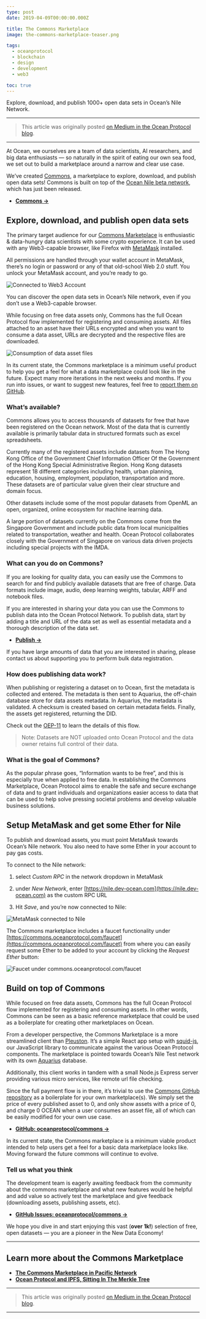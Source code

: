 ```yaml
---
type: post
date: 2019-04-09T00:00:00.000Z

title: The Commons Marketplace
image: the-commons-marketplace-teaser.png

tags:
  - oceanprotocol
  - blockchain
  - design
  - development
  - web3

toc: true
---
```


Explore, download, and publish 1000+ open data sets in Ocean’s Nile Network.

---

> This article was originally posted [on Medium in the Ocean Protocol blog](https://blog.oceanprotocol.com/the-commons-data-marketplace-c57a44288314).

---

At Ocean, we ourselves are a team of data scientists, AI researchers, and big data enthusiasts — so naturally in the spirit of eating our own sea food, we set out to build a marketplace around a narrow and clear use case.

We’ve created [Commons](https://commons.oceanprotocol.com/), a marketplace to explore, download, and publish open data sets! Commons is built on top of the [Ocean Nile beta network](https://medium.com/@TeamOcean/51afd6145b6c), which has just been released.

- [**Commons →**](https://commons.oceanprotocol.com)

## Explore, download, and publish open data sets

The primary target audience for our [Commons Marketplace](https://commons.oceanprotocol.com/) is enthusiastic & data-hungry data scientists with some crypto experience. It can be used with any Web3-capable browser, like Firefox with [MetaMask](https://metamask.io) installed.

All permissions are handled through your wallet account in MetaMask, there’s no login or password or any of that old-school Web 2.0 stuff. You unlock your MetaMask account, and you’re ready to go.

![Connected to Web3 Account](web3-account.png)

You can discover the open data sets in Ocean’s Nile network, even if you don’t use a Web3-capable browser.

While focusing on free data assets only, Commons has the full Ocean Protocol flow implemented for registering and consuming assets. All files attached to an asset have their URLs encrypted and when you want to consume a data asset, URLs are decrypted and the respective files are downloaded.

![Consumption of data asset files](consume.png)

In its current state, the Commons marketplace is a minimum useful product to help you get a feel for what a data marketplace could look like in the future. Expect many more iterations in the next weeks and months. If you run into issues, or want to suggest new features, feel free to [report them on GitHub](https://github.com/oceanprotocol/commons/issues/new).

### What’s available?

Commons allows you to access thousands of datasets for free that have been registered on the Ocean network. Most of the data that is currently available is primarily tabular data in structured formats such as excel spreadsheets.

Currently many of the registered assets include datasets from The Hong Kong Office of the Government Chief Information Officer Of the Government of the Hong Kong Special Administrative Region. Hong Kong datasets represent 18 different categories including health, urban planning, education, housing, employment, population, transportation and more. These datasets are of particular value given their clear structure and domain focus.

Other datasets include some of the most popular datasets from OpenML an open, organized, online ecosystem for machine learning data.

A large portion of datasets currently on the Commons come from the Singapore Government and include public data from local municipalities related to transportation, weather and health. Ocean Protocol collaborates closely with the Government of Singapore on various data driven projects including special projects with the IMDA.

### What can you do on Commons?

If you are looking for quality data, you can easily use the Commons to search for and find publicly available datasets that are free of charge. Data formats include image, audio, deep learning weights, tabular, ARFF and notebook files.

If you are interested in sharing your data you can use the Commons to publish data into the Ocean Protocol Network. To publish data, start by adding a title and URL of the data set as well as essential metadata and a thorough description of the data set.

- [**Publish →**](https://commons.oceanprotocol.com/publish)

If you have large amounts of data that you are interested in sharing, please contact us about supporting you to perform bulk data registration.

### How does publishing data work?

When publishing or registering a dataset on to Ocean, first the metadata is collected and entered. The metadata is then sent to Aquarius, the off-chain database store for data assets metadata. In Aquarius, the metadata is validated. A checksum is created based on certain metadata fields. Finally, the assets get registered, returning the DID.

Check out the [OEP-11](https://github.com/oceanprotocol/OEPs/tree/master/11#publishing) to learn the details of this flow.

> Note: Datasets are NOT uploaded onto Ocean Protocol and the data owner retains full control of their data.

### What is the goal of Commons?

As the popular phrase goes, “Information wants to be free”, and this is especially true when applied to free data. In establishing the Commons Marketplace, Ocean Protocol aims to enable the safe and secure exchange of data and to grant individuals and organizations easier access to data that can be used to help solve pressing societal problems and develop valuable business solutions.

## Setup MetaMask and get some Ether for Nile

To publish and download assets, you must point MetaMask towards Ocean’s Nile network. You also need to have some Ether in your account to pay gas costs.

To connect to the Nile network:

1. select _Custom RPC_ in the network dropdown in MetaMask

2. under _New Network_, enter [https://nile.dev-ocean.com](https://nile.dev-ocean.com) as the custom RPC URL

3. Hit _Save_, and you’re now connected to Nile:

![MetaMask connected to Nile](metamask-nile.png)

The Commons marketplace includes a faucet functionality under [https://commons.oceanprotocol.com/faucet](https://commons.oceanprotocol.com/faucet) from where you can easily request some Ether to be added to your account by clicking the _Request Ether_ button:

![Faucet under commons.oceanprotocol.com/faucet](commons-faucet.png)

## Build on top of Commons

While focused on free data assets, Commons has the full Ocean Protocol flow implemented for registering and consuming assets. In other words, Commons can be seen as a basic reference marketplace that could be used as a boilerplate for creating other marketplaces on Ocean.

From a developer perspective, the Commons Marketplace is a more streamlined client than [Pleuston](https://github.com/oceanprotocol/pleuston). It’s a simple React app setup with [squid-js](https://github.com/oceanprotocol/squid-js), our JavaScript library to communicate against the various Ocean Protocol components. The marketplace is pointed towards Ocean’s Nile Test network with its own [Aquarius](https://github.com/oceanprotocol/aquarius) database.

Additionally, this client works in tandem with a small Node.js Express server providing various micro services, like remote url file checking.

Since the full payment flow is in there, it’s trivial to use the [Commons GitHub repository](https://github.com/oceanprotocol/commons) as a boilerplate for your own marketplace(s). We simply set the price of every published asset to 0, and only show assets with a price of 0, and charge 0 OCEAN when a user consumes an asset file, all of which can be easily modified for your own use case.

- [**GitHub: oceanprotocol/commons →**](https://github.com/oceanprotocol/commons)

In its current state, the Commons marketplace is a minimum viable product intended to help users get a feel for a basic data marketplace looks like. Moving forward the future commons will continue to evolve.

### Tell us what you think

The development team is eagerly awaiting feedback from the community about the commons marketplace and what new features would be helpful and add value so actively test the marketplace and give feedback (downloading assets, publishing assets, etc).

- [**GitHub Issues: oceanprotocol/commons →**](https://github.com/oceanprotocol/commons/issues)

We hope you dive in and start enjoying this vast (**over 1k!**) selection of free, open datasets — you are a pioneer in the New Data Economy!

---

## Learn more about the Commons Marketplace

- [**The Commons Marketplace in Pacific Network**](/the-commons-marketplace-in-pacific-network)
- [**Ocean Protocol and IPFS, Sitting In The Merkle Tree**](/ocean-protocol-and-ipfs-sitting-in-the-merkle-tree)

---

> This article was originally posted [on Medium in the Ocean Protocol blog](https://blog.oceanprotocol.com/the-commons-data-marketplace-c57a44288314).

---

